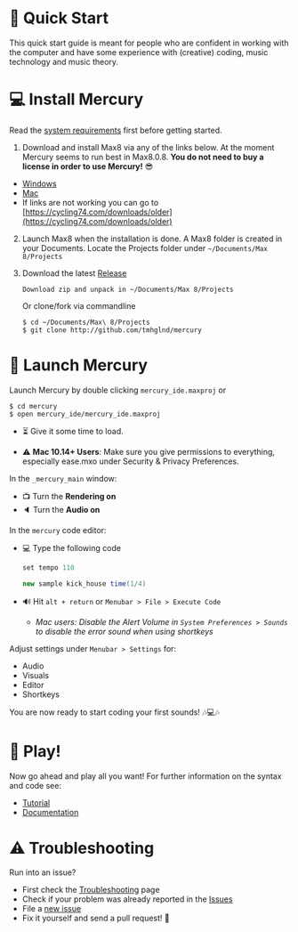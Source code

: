 # 🏃 Quick Start

This quick start guide is meant for people who are confident in working with the computer and have some experience with (creative) coding, music technology and music theory.

# 💻 Install Mercury

Read the [system requirements](./../README.md#-system-requirements) first before getting started.

1. Download and install Max8 via any of the links below. At the moment Mercury seems to run best in Max8.0.8. **You do not need to buy a license in order to use Mercury!** 😎

- [Windows](https://akiaj5esl75o5wbdcv2a-maxmspjitter.s3.amazonaws.com/Max808_x64_190808.zip)
- [Mac](https://akiaj5esl75o5wbdcv2a-maxmspjitter.s3.amazonaws.com/Max808_190808.dmg)
- If links are not working you can go to [https://cycling74.com/downloads/older](https://cycling74.com/downloads/older)

2. Launch Max8 when the installation is done. A Max8 folder is created in your Documents. Locate the Projects folder under `~/Documents/Max 8/Projects`

3. Download the latest [Release](https://github.com/tmhglnd/mercury/releases)
	```
	Download zip and unpack in ~/Documents/Max 8/Projects
	```
	Or clone/fork via commandline
	```
	$ cd ~/Documents/Max\ 8/Projects
	$ git clone http://github.com/tmhglnd/mercury
	```

# 🚀 Launch Mercury

Launch Mercury by double clicking `mercury_ide.maxproj` or 

```
$ cd mercury
$ open mercury_ide/mercury_ide.maxproj
```

- ⏳ Give it some time to load.

- ⚠ **Mac 10.14+ Users**: Make sure you give permissions to everything, especially ease.mxo under Security & Privacy Preferences.

In the `_mercury_main` window:

- 📺 Turn the **Rendering on**
- 🔈 Turn the **Audio on**

In the `mercury` code editor:

- 💻 Type the following code 

	```java
	set tempo 110

	new sample kick_house time(1/4)
	```

- 🔊 Hit `alt + return` or `Menubar > File > Execute Code` 
	- *Mac users: Disable the Alert Volume in `System Preferences > Sounds` to disable the error sound when using shortkeys*

Adjust settings under `Menubar > Settings` for:
- Audio
- Visuals
- Editor
- Shortkeys

You are now ready to start coding your first sounds! 🎶💻🎶

# 🎲 Play!

Now go ahead and play all you want! For further information on the syntax and code see:

- [Tutorial](./tutorial.md)
- [Documentation](./README.md) 

# ⚠ Troubleshooting

Run into an issue?

- First check the [Troubleshooting]() page
- Check if your problem was already reported in the [Issues](https://github.com/tmhglnd/mercury/issues)
- File a [new issue](https://github.com/tmhglnd/mercury/issues/new)
- Fix it yourself and send a pull request! :pray: